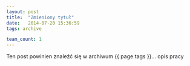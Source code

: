 ```yaml
---
layout: post
title:  "Zmieniony tytuł"
date:   2014-07-20 15:36:59
tags: archive

team_count: 1
---
```


Ten post powinien znaleźć się w archiwum {{ page.tags }}... opis pracy
